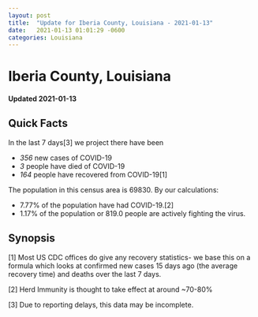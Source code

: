 ```yaml
---
layout: post
title:  "Update for Iberia County, Louisiana - 2021-01-13"
date:   2021-01-13 01:01:29 -0600
categories: Louisiana
---
```


# Iberia County, Louisiana
#### Updated 2021-01-13

## Quick Facts

In the last 7 days[3] we project there have been
- *356* new cases of COVID-19
- *3* people have died of COVID-19
- *164* people have recovered from COVID-19[1]

The population in this census area is 69830. By our calculations:
- 7.77% of the population have had COVID-19.[2]
- 1.17% of the population or 819.0 people are actively fighting the virus.

## Synopsis




[1] Most US CDC offices do give any recovery statistics- we base this on a formula which looks at confirmed new cases
15 days ago (the average recovery time) and deaths over the last 7 days.

[2] Herd Immunity is thought to take effect at around ~70-80%

[3] Due to reporting delays, this data may be incomplete.
 
    